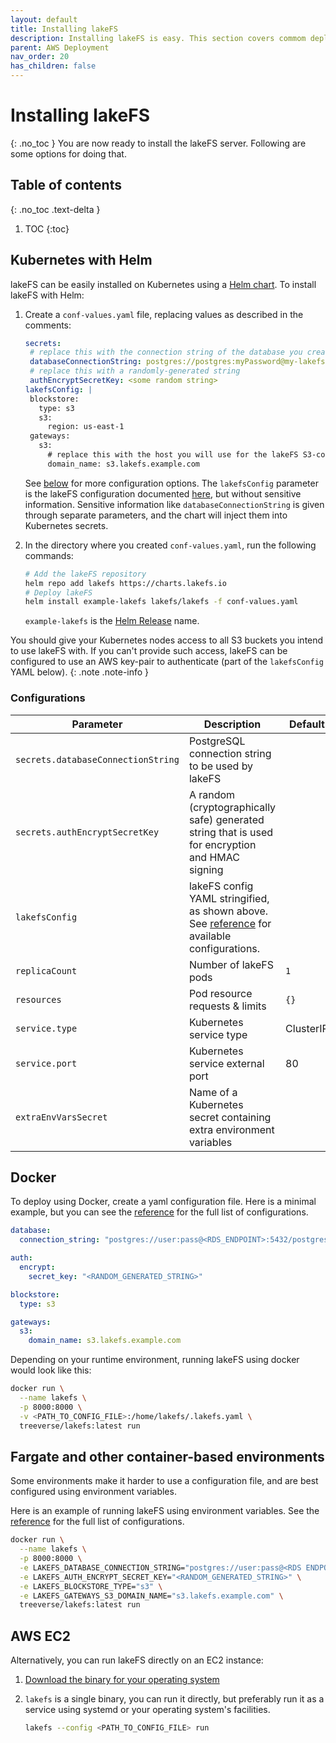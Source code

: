```yaml
---
layout: default
title: Installing lakeFS
description: Installing lakeFS is easy. This section covers commom deployment options for installing lakeFS.
parent: AWS Deployment
nav_order: 20
has_children: false
---
```


# Installing lakeFS
{: .no_toc }
You are now ready to install the lakeFS server. Following are some options for doing that.

## Table of contents
{: .no_toc .text-delta }

1. TOC
{:toc}

## Kubernetes with Helm

lakeFS can be easily installed on Kubernetes using a [Helm chart](https://github.com/treeverse/charts/tree/master/charts/lakefs).
To install lakeFS with Helm:
1. Create a `conf-values.yaml` file, replacing values as described in the comments:
 
    ```yaml
   secrets:
     # replace this with the connection string of the database you created in a previous step:
     databaseConnectionString: postgres://postgres:myPassword@my-lakefs-db.rds.amazonaws.com:5432/lakefs?search_path=lakefs
     # replace this with a randomly-generated string
     authEncryptSecretKey: <some random string>
   lakefsConfig: |
     blockstore:
       type: s3
       s3:
         region: us-east-1
     gateways:
       s3:
         # replace this with the host you will use for the lakeFS S3-compatible endpoint:
         domain_name: s3.lakefs.example.com
    ```
   
    See [below](#configurations) for more configuration options. The `lakefsConfig` parameter is the lakeFS configuration documented [here](https://docs.lakefs.io/reference/configuration.html), but without sensitive information.
    Sensitive information like `databaseConnectionString` is given through separate parameters, and the chart will inject them into Kubernetes secrets.
        
1. In the directory where you created `conf-values.yaml`, run the following commands:

    ```bash
    # Add the lakeFS repository
    helm repo add lakefs https://charts.lakefs.io
    # Deploy lakeFS
    helm install example-lakefs lakefs/lakefs -f conf-values.yaml
    ```

    `example-lakefs` is the [Helm Release](https://helm.sh/docs/intro/using_helm/#three-big-concepts) name.

You should give your Kubernetes nodes access to all S3 buckets you intend to use lakeFS with.
If you can't provide such access, lakeFS can be configured to use an AWS key-pair to authenticate (part of the `lakefsConfig` YAML below).
{: .note .note-info }

### Configurations

| **Parameter**                               | **Description**                                                                                            | **Default** |
|---------------------------------------------|------------------------------------------------------------------------------------------------------------|-------------|
|`secrets.databaseConnectionString`|PostgreSQL connection string to be used by lakeFS||
|`secrets.authEncryptSecretKey`|A random (cryptographically safe) generated string that is used for encryption and HMAC signing||
| `lakefsConfig`                              | lakeFS config YAML stringified, as shown above. See [reference](../reference/configuration.md) for available configurations.                                                               |             |
| `replicaCount`                              | Number of lakeFS pods                                                                                      | `1`         |
| `resources`                                 | Pod resource requests & limits                                                                             | `{}`        |
| `service.type`                              | Kubernetes service type                                                                                    | ClusterIP   |
| `service.port`                              | Kubernetes service external port                                                                           | 80          |
| `extraEnvVarsSecret`                        | Name of a Kubernetes secret containing extra environment variables                                                    |             |

## Docker
To deploy using Docker, create a yaml configuration file.
Here is a minimal example, but you can see the [reference](../reference/configuration.md) for the full list of configurations.

```yaml
database:
  connection_string: "postgres://user:pass@<RDS_ENDPOINT>:5432/postgres"

auth:
  encrypt:
    secret_key: "<RANDOM_GENERATED_STRING>"

blockstore:
  type: s3

gateways:
  s3:
    domain_name: s3.lakefs.example.com
```

Depending on your runtime environment, running lakeFS using docker would look like this:

```sh
docker run \
  --name lakefs \
  -p 8000:8000 \
  -v <PATH_TO_CONFIG_FILE>:/home/lakefs/.lakefs.yaml \
  treeverse/lakefs:latest run
```

## Fargate and other container-based environments

Some environments make it harder to use a configuration file, and are best configured using environment variables.

Here is an example of running lakeFS using environment variables. See the [reference](../reference/configuration.md#using-environment-variables) for the full list of configurations.

```sh
docker run \
  --name lakefs \
  -p 8000:8000 \
  -e LAKEFS_DATABASE_CONNECTION_STRING="postgres://user:pass@<RDS ENDPOINT>..." \
  -e LAKEFS_AUTH_ENCRYPT_SECRET_KEY="<RANDOM_GENERATED_STRING>" \
  -e LAKEFS_BLOCKSTORE_TYPE="s3" \
  -e LAKEFS_GATEWAYS_S3_DOMAIN_NAME="s3.lakefs.example.com" \
  treeverse/lakefs:latest run
```

## AWS EC2

Alternatively, you can run lakeFS directly on an EC2 instance:

1. [Download the binary for your operating system](../downloads.md)
2. `lakefs` is a single binary, you can run it directly, but preferably run it as a service using systemd or your operating system's facilities.

   ```bash
   lakefs --config <PATH_TO_CONFIG_FILE> run
   ``` 